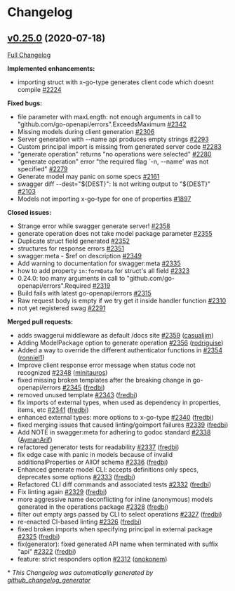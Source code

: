 # Changelog

## [v0.25.0](https://github.com/babbage88/go-swagger/tree/v0.25.0) (2020-07-18)

[Full Changelog](https://github.com/babbage88/go-swagger/compare/v0.24.0...v0.25.0)

**Implemented enhancements:**

- importing struct with x-go-type generates client code which doesnt compile [\#2224](https://github.com/babbage88/go-swagger/issues/2224)

**Fixed bugs:**

- file parameter with maxLength: not enough arguments in call to "github.com/go-openapi/errors".ExceedsMaximum [\#2342](https://github.com/babbage88/go-swagger/issues/2342)
- Missing models during client generation [\#2306](https://github.com/babbage88/go-swagger/issues/2306)
- Server generation with --name api produces empty strings [\#2293](https://github.com/babbage88/go-swagger/issues/2293)
- Custom principal import is missing from generated server code [\#2283](https://github.com/babbage88/go-swagger/issues/2283)
- "generate operation" returns "no operations were selected" [\#2280](https://github.com/babbage88/go-swagger/issues/2280)
- "generate operation" error "the required flag `-n, --name' was not specified" [\#2279](https://github.com/babbage88/go-swagger/issues/2279)
- Generate model may panic on some specs [\#2161](https://github.com/babbage88/go-swagger/issues/2161)
- swagger diff --dest="${DEST}": Is not writing output to "${DEST}" [\#2103](https://github.com/babbage88/go-swagger/issues/2103)
- Models not importing x-go-type for one of properties [\#1897](https://github.com/babbage88/go-swagger/issues/1897)

**Closed issues:**

- Strange error while swagger generate server! [\#2358](https://github.com/babbage88/go-swagger/issues/2358)
- generate operation does not take model package parameter [\#2355](https://github.com/babbage88/go-swagger/issues/2355)
- Duplicate struct field generated [\#2352](https://github.com/babbage88/go-swagger/issues/2352)
- structures for response errors [\#2351](https://github.com/babbage88/go-swagger/issues/2351)
- swagger:meta - $ref on description [\#2349](https://github.com/babbage88/go-swagger/issues/2349)
- Add warning to documentation for swagger:meta [\#2335](https://github.com/babbage88/go-swagger/issues/2335)
- how to add property `in:formData` for struct's all field [\#2323](https://github.com/babbage88/go-swagger/issues/2323)
- 0.24.0: too many arguments in call to "github.com/go-openapi/errors".Required [\#2319](https://github.com/babbage88/go-swagger/issues/2319)
- Build fails with latest go-openapi/errors [\#2315](https://github.com/babbage88/go-swagger/issues/2315)
- Raw request body is empty if we try get it inside handler function [\#2310](https://github.com/babbage88/go-swagger/issues/2310)
- not yet registered swag [\#2291](https://github.com/babbage88/go-swagger/issues/2291)

**Merged pull requests:**

- adds swaggerui middleware as default /docs site [\#2359](https://github.com/babbage88/go-swagger/pull/2359) ([casualjim](https://github.com/casualjim))
- Adding ModelPackage option to generate operation [\#2356](https://github.com/babbage88/go-swagger/pull/2356) ([rodriguise](https://github.com/rodriguise))
- Added a way to override the different authenticator functions in [\#2354](https://github.com/babbage88/go-swagger/pull/2354) ([ronniel1](https://github.com/ronniel1))
- Improve client response error message when status code not recognized [\#2348](https://github.com/babbage88/go-swagger/pull/2348) ([minitauros](https://github.com/minitauros))
- fixed missing broken templates after the breaking change in go-openapi/errors [\#2345](https://github.com/babbage88/go-swagger/pull/2345) ([fredbi](https://github.com/fredbi))
- removed unused template [\#2343](https://github.com/babbage88/go-swagger/pull/2343) ([fredbi](https://github.com/fredbi))
- fix imports of external types, when used as dependency in properties, items, etc [\#2341](https://github.com/babbage88/go-swagger/pull/2341) ([fredbi](https://github.com/fredbi))
- enhanced external types: more options to x-go-type [\#2340](https://github.com/babbage88/go-swagger/pull/2340) ([fredbi](https://github.com/fredbi))
- fixed merging issues that caused linting/goimport failures [\#2339](https://github.com/babbage88/go-swagger/pull/2339) ([fredbi](https://github.com/fredbi))
- Add NOTE in swagger:meta for adhering to godoc standard [\#2338](https://github.com/babbage88/go-swagger/pull/2338) ([AymanArif](https://github.com/AymanArif))
- refactored generator tests for readability [\#2337](https://github.com/babbage88/go-swagger/pull/2337) ([fredbi](https://github.com/fredbi))
- fix edge case with panic in models because of invalid additionalProperties or AllOf schema [\#2336](https://github.com/babbage88/go-swagger/pull/2336) ([fredbi](https://github.com/fredbi))
- Enhanced generate model CLI: accepts definitions only specs, deprecates some options [\#2333](https://github.com/babbage88/go-swagger/pull/2333) ([fredbi](https://github.com/fredbi))
- Refactored CLI diff commands and associated tests [\#2332](https://github.com/babbage88/go-swagger/pull/2332) ([fredbi](https://github.com/fredbi))
- Fix linting again [\#2329](https://github.com/babbage88/go-swagger/pull/2329) ([fredbi](https://github.com/fredbi))
- more aggressive name deconflicting for inline \(anonymous\) models generated in the operations package [\#2328](https://github.com/babbage88/go-swagger/pull/2328) ([fredbi](https://github.com/fredbi))
- filter out empty args passed by CLI to select operations [\#2327](https://github.com/babbage88/go-swagger/pull/2327) ([fredbi](https://github.com/fredbi))
- re-enacted CI-based linting [\#2326](https://github.com/babbage88/go-swagger/pull/2326) ([fredbi](https://github.com/fredbi))
- fixed broken imports when specifying principal in external package [\#2325](https://github.com/babbage88/go-swagger/pull/2325) ([fredbi](https://github.com/fredbi))
- fix\(generator\): fixed generated API name when terminated with suffix "api" [\#2322](https://github.com/babbage88/go-swagger/pull/2322) ([fredbi](https://github.com/fredbi))
- feature: strict responders option [\#2312](https://github.com/babbage88/go-swagger/pull/2312) ([onokonem](https://github.com/onokonem))



\* *This Changelog was automatically generated by [github_changelog_generator](https://github.com/github-changelog-generator/github-changelog-generator)*
